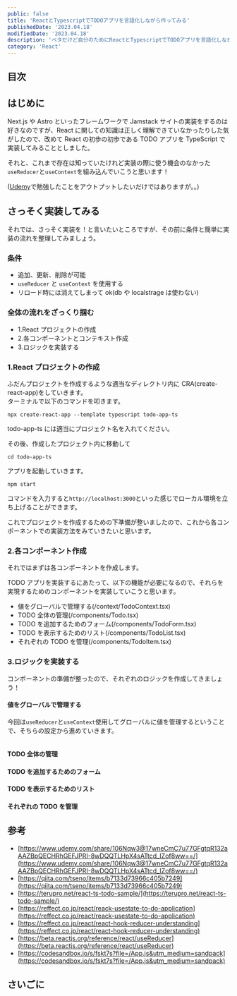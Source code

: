 ```yaml
---
public: false
title: 'ReactとTypescriptでTODOアプリを言語化しながら作ってみる'
publishedDate: '2023.04.18'
modifiedDate: '2023.04.18'
description: 'ベタだけど自分のためにReactとTypescriptでTODOアプリを言語化しながら作ってみる'
category: 'React'
---
```


## 目次

## はじめに

Next.js や Astro といったフレームワークで Jamstack サイトの実装をするのは好きなのですが、React に関しての知識は正しく理解できていなかったりした気がしたので、改めて React の初歩の初歩である TODO アプリを TypeScript で実装してみることとしました。

それと、これまで存在は知っていたけれど実装の際に使う機会のなかった`useReducer`と`useContext`を組み込んでいこうと思います！

([Udemy](https://www.udemy.com/share/106Nqw3@17wneCmC7u77GFgtqR132aAAZBpQECHRhGEFJPRI-8wDQQTLHpX4sATtcd_IZof8ww==/)で勉強したことをアウトプットしたいだけではありますが。。)

## さっそく実装してみる

それでは、さっそく実装を！と言いたいところですが、その前に条件と簡単に実装の流れを整理してみましょう。

### 条件

- 追加、更新、削除が可能
- `useReducer` と `useContext` を使用する
- リロード時には消えてしまって ok(db や localstrage は使わない)

### 全体の流れをざっくり掴む

- 1.React プロジェクトの作成
- 2.各コンポーネントとコンテキスト作成
- 3.ロジックを実装する

### 1.React プロジェクトの作成

ふだんプロジェクトを作成するような適当なディレクトリ内に CRA(create-react-app)をしていきます。  
ターミナルで以下のコマンドを叩きます。

```
npx create-react-app --template typescript todo-app-ts
```

todo-app-ts には適当にプロジェクト名を入れてください。

その後、作成したプロジェクト内に移動して

```
cd todo-app-ts
```

アプリを起動していきます。

```
npm start
```

コマンドを入力すると`http://localhost:3000`といった感じでローカル環境を立ち上げることができます。

これでプロジェクトを作成するための下準備が整いましたので、これから各コンポーネントでの実装方法をみていきたいと思います。

### 2.各コンポーネント作成

それではまずは各コンポーネントを作成します。

TODO アプリを実装するにあたって、以下の機能が必要になるので、それらを実現するためのコンポーネントを実装していこうと思います。

- 値をグローバルで管理する(/context/TodoContext.tsx)
- TODO 全体の管理(/components/Todo.tsx)
- TODO を追加するためのフォーム(/components/TodoForm.tsx)
- TODO を表示するためのリスト(/components/TodoList.tsx)
- それぞれの TODO を管理(/components/TodoItem.tsx)

### 3.ロジックを実装する

コンポーネントの準備が整ったので、それぞれのロジックを作成してきましょう！

#### 値をグローバルで管理する

今回は`useReducer`と`useContext`使用してグローバルに値を管理するということで、そちらの設定から進めていきます。

<!-- /context/TodoContext.tsx -->

```

```

#### TODO 全体の管理

#### TODO を追加するためのフォーム

#### TODO を表示するためのリスト

#### それぞれの TODO を管理

## 参考

- [https://www.udemy.com/share/106Nqw3@17wneCmC7u77GFgtqR132aAAZBpQECHRhGEFJPRI-8wDQQTLHpX4sATtcd_IZof8ww==/](https://www.udemy.com/share/106Nqw3@17wneCmC7u77GFgtqR132aAAZBpQECHRhGEFJPRI-8wDQQTLHpX4sATtcd_IZof8ww==/)
- [https://qiita.com/tseno/items/b7133d73966c405b7249](https://qiita.com/tseno/items/b7133d73966c405b7249)
- [https://terupro.net/react-ts-todo-sample/](https://terupro.net/react-ts-todo-sample/)
- [https://reffect.co.jp/react/reack-usestate-to-do-application](https://reffect.co.jp/react/reack-usestate-to-do-application)
- [https://reffect.co.jp/react/react-hook-reducer-understanding](https://reffect.co.jp/react/react-hook-reducer-understanding)
- [https://beta.reactjs.org/reference/react/useReducer](https://beta.reactjs.org/reference/react/useReducer)
- [https://codesandbox.io/s/fskt7s?file=/App.js&utm_medium=sandpack](https://codesandbox.io/s/fskt7s?file=/App.js&utm_medium=sandpack)

## さいごに
